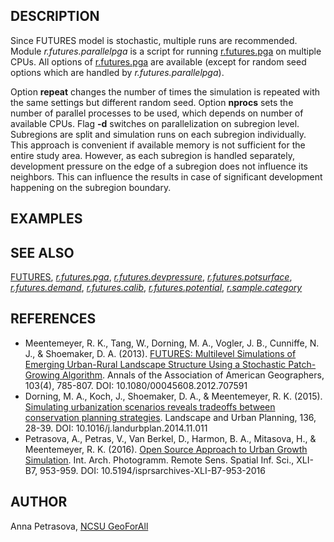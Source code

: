 ## DESCRIPTION

Since FUTURES model is stochastic, multiple runs are recommended. Module
*r.futures.parallelpga* is a script for running
[r.futures.pga](r.futures.pga.md) on multiple CPUs. All options of
[r.futures.pga](r.futures.pga.md) are available (except for random seed
options which are handled by *r.futures.parallelpga*).

Option **repeat** changes the number of times the simulation is repeated
with the same settings but different random seed. Option **nprocs** sets
the number of parallel processes to be used, which depends on number of
available CPUs. Flag **-d** switches on parallelization on subregion
level. Subregions are split and simulation runs on each subregion
individually. This approach is convenient if available memory is not
sufficient for the entire study area. However, as each subregion is
handled separately, development pressure on the edge of a subregion does
not influence its neighbors. This can influence the results in case of
significant development happening on the subregion boundary.

## EXAMPLES

## SEE ALSO

[FUTURES](r.futures.md), *[r.futures.pga](r.futures.pga.md)*,
*[r.futures.devpressure](r.futures.devpressure.md)*,
*[r.futures.potsurface](r.futures.potsurface.md)*,
*[r.futures.demand](r.futures.demand.md)*,
*[r.futures.calib](r.futures.calib.md)*,
*[r.futures.potential](r.futures.potential.md)*,
*[r.sample.category](r.sample.category.md)*

## REFERENCES

- Meentemeyer, R. K., Tang, W., Dorning, M. A., Vogler, J. B.,
    Cunniffe, N. J., & Shoemaker, D. A. (2013). [FUTURES: Multilevel
    Simulations of Emerging Urban-Rural Landscape Structure Using a
    Stochastic Patch-Growing
    Algorithm](https://doi.org/10.1080/00045608.2012.707591). Annals of
    the Association of American Geographers, 103(4), 785-807. DOI:
    10.1080/00045608.2012.707591
- Dorning, M. A., Koch, J., Shoemaker, D. A., & Meentemeyer, R. K.
    (2015). [Simulating urbanization scenarios reveals tradeoffs between
    conservation planning
    strategies](https://doi.org/10.1016/j.landurbplan.2014.11.011).
    Landscape and Urban Planning, 136, 28-39. DOI:
    10.1016/j.landurbplan.2014.11.011
- Petrasova, A., Petras, V., Van Berkel, D., Harmon, B. A., Mitasova,
    H., & Meentemeyer, R. K. (2016). [Open Source Approach to Urban
    Growth
    Simulation](https://isprs-archives.copernicus.org/articles/XLI-B7/953/2016/isprs-archives-XLI-B7-953-2016.pdf).
    Int. Arch. Photogramm. Remote Sens. Spatial Inf. Sci., XLI-B7,
    953-959. DOI: 10.5194/isprsarchives-XLI-B7-953-2016

## AUTHOR

Anna Petrasova, [NCSU GeoForAll](https://geospatial.ncsu.edu/geoforall/)

